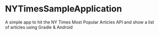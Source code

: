 # NYTimesSampleApplication
A simple app to hit the NY Times Most Popular Articles API and show a list of articles using Gradle & Android
